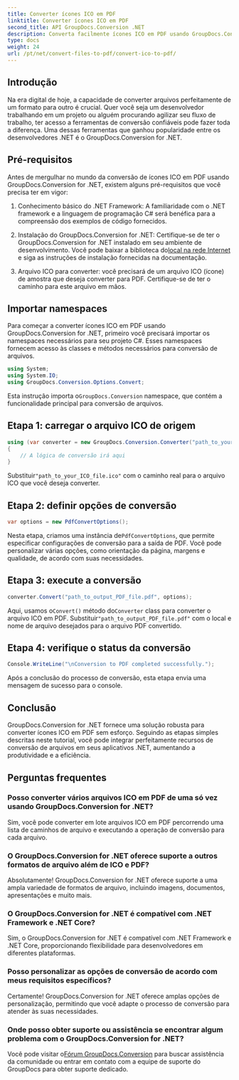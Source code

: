 ```yaml
---
title: Converter ícones ICO em PDF
linktitle: Converter ícones ICO em PDF
second_title: API GroupDocs.Conversion .NET
description: Converta facilmente ícones ICO em PDF usando GroupDocs.Conversion for .NET. Aumente a produtividade com etapas simples descritas neste tutorial.
type: docs
weight: 24
url: /pt/net/convert-files-to-pdf/convert-ico-to-pdf/
---
```

## Introdução
Na era digital de hoje, a capacidade de converter arquivos perfeitamente de um formato para outro é crucial. Quer você seja um desenvolvedor trabalhando em um projeto ou alguém procurando agilizar seu fluxo de trabalho, ter acesso a ferramentas de conversão confiáveis pode fazer toda a diferença. Uma dessas ferramentas que ganhou popularidade entre os desenvolvedores .NET é o GroupDocs.Conversion for .NET.
## Pré-requisitos
Antes de mergulhar no mundo da conversão de ícones ICO em PDF usando GroupDocs.Conversion for .NET, existem alguns pré-requisitos que você precisa ter em vigor:
1. Conhecimento básico do .NET Framework: A familiaridade com o .NET framework e a linguagem de programação C# será benéfica para a compreensão dos exemplos de código fornecidos.
   
2.  Instalação do GroupDocs.Conversion for .NET: Certifique-se de ter o GroupDocs.Conversion for .NET instalado em seu ambiente de desenvolvimento. Você pode baixar a biblioteca do[local na rede Internet](https://releases.groupdocs.com/conversion/net/) e siga as instruções de instalação fornecidas na documentação.
3. Arquivo ICO para converter: você precisará de um arquivo ICO (ícone) de amostra que deseja converter para PDF. Certifique-se de ter o caminho para este arquivo em mãos.

## Importar namespaces
Para começar a converter ícones ICO em PDF usando GroupDocs.Conversion for .NET, primeiro você precisará importar os namespaces necessários para seu projeto C#. Esses namespaces fornecem acesso às classes e métodos necessários para conversão de arquivos.

```csharp
using System;
using System.IO;
using GroupDocs.Conversion.Options.Convert;
```
 Esta instrução importa o`GroupDocs.Conversion` namespace, que contém a funcionalidade principal para conversão de arquivos.
## Etapa 1: carregar o arquivo ICO de origem
```csharp
using (var converter = new GroupDocs.Conversion.Converter("path_to_your_ICO_file.ico"))
{
    // A lógica de conversão irá aqui
}
```
 Substituir`"path_to_your_ICO_file.ico"` com o caminho real para o arquivo ICO que você deseja converter.
## Etapa 2: definir opções de conversão
```csharp
var options = new PdfConvertOptions();
```
 Nesta etapa, criamos uma instância de`PdfConvertOptions`, que permite especificar configurações de conversão para a saída de PDF. Você pode personalizar várias opções, como orientação da página, margens e qualidade, de acordo com suas necessidades.
## Etapa 3: execute a conversão
```csharp
converter.Convert("path_to_output_PDF_file.pdf", options);
```
 Aqui, usamos o`Convert()` método do`Converter` class para converter o arquivo ICO em PDF. Substituir`"path_to_output_PDF_file.pdf"` com o local e nome de arquivo desejados para o arquivo PDF convertido.
## Etapa 4: verifique o status da conversão
```csharp
Console.WriteLine("\nConversion to PDF completed successfully.");
```
Após a conclusão do processo de conversão, esta etapa envia uma mensagem de sucesso para o console.

## Conclusão
GroupDocs.Conversion for .NET fornece uma solução robusta para converter ícones ICO em PDF sem esforço. Seguindo as etapas simples descritas neste tutorial, você pode integrar perfeitamente recursos de conversão de arquivos em seus aplicativos .NET, aumentando a produtividade e a eficiência.
## Perguntas frequentes
### Posso converter vários arquivos ICO em PDF de uma só vez usando GroupDocs.Conversion for .NET?
Sim, você pode converter em lote arquivos ICO em PDF percorrendo uma lista de caminhos de arquivo e executando a operação de conversão para cada arquivo.
### O GroupDocs.Conversion for .NET oferece suporte a outros formatos de arquivo além de ICO e PDF?
Absolutamente! GroupDocs.Conversion for .NET oferece suporte a uma ampla variedade de formatos de arquivo, incluindo imagens, documentos, apresentações e muito mais.
### O GroupDocs.Conversion for .NET é compatível com .NET Framework e .NET Core?
Sim, o GroupDocs.Conversion for .NET é compatível com .NET Framework e .NET Core, proporcionando flexibilidade para desenvolvedores em diferentes plataformas.
### Posso personalizar as opções de conversão de acordo com meus requisitos específicos?
Certamente! GroupDocs.Conversion for .NET oferece amplas opções de personalização, permitindo que você adapte o processo de conversão para atender às suas necessidades.
### Onde posso obter suporte ou assistência se encontrar algum problema com o GroupDocs.Conversion for .NET?
 Você pode visitar o[Fórum GroupDocs.Conversion](https://forum.groupdocs.com/c/conversion/11) para buscar assistência da comunidade ou entrar em contato com a equipe de suporte do GroupDocs para obter suporte dedicado.